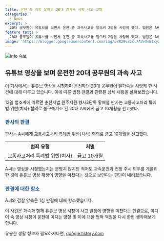 ```yaml
---
title: 운전 중 게임 유튜브 20대 일가족 사망 사고 고발
categories:
  - News
excerpt: >
  20대 공무원이 유튜브를 보면서 운전 중 과속사고를 일으켜 2명을 사망케 했다. 법원은 A씨에게 10개월의 형을 선고했고, A씨는 유튜브 영상을 들었지만 소리만 듣고 본격적으로 보지는 않았다고 주장했다. 그러나 블랙박스 재생 정보와 사고 현장에서의 행동으로 보아 A씨의 과실이 명백하다고 판단되었다. A씨는 현재 직위가 해제되었으며, 1심 판결에 대해 A씨와 검찰이 모두 항소했다.
feature_text: >
  20대 공무원이 유튜브를 보면서 운전 중 과속사고를 일으켜 2명을 사망케 했다. 법원은 A씨에게 10개월의 형을 선고했고, A씨는 유튜브 영상을 들었지만 소리만 듣고 본격적으로 보지는 않았다고 주장했다. 그러나 블랙박스 재생 정보와 사고 현장에서의 행동으로 보아 A씨의 과실이 명백하다고 판단되었다. A씨는 현재 직위가 해제되었으며, 1심 판결에 대해 A씨와 검찰이 모두 항소했다.
image: 'https://blogger.googleusercontent.com/img/b/R29vZ2xl/AVvXsEixyZcFfHzMRdzZMjFBmAUKJYCLCGyLL1o632UiGVXcaFdKo_bkvkuCioo0uUKlGfBVcT3P84aROyZIXSBEx3Aw5nCQ3pTgDom1WDC4m8eifvWiAmWEEVb4x6G_l8C0QH225ldMjyaFvpxGEBGNO37VmDTDMHGhJPq73UglMfDca1-0aw/s1600/blogspot.png'
---
```


<p><img src="https://blogger.googleusercontent.com/img/b/R29vZ2xl/AVvXsEixyZcFfHzMRdzZMjFBmAUKJYCLCGyLL1o632UiGVXcaFdKo_bkvkuCioo0uUKlGfBVcT3P84aROyZIXSBEx3Aw5nCQ3pTgDom1WDC4m8eifvWiAmWEEVb4x6G_l8C0QH225ldMjyaFvpxGEBGNO37VmDTDMHGhJPq73UglMfDca1-0aw/s1600/blogspot.png" alt="info 속보" /></p>

<h2 data-ke-size="size26">유튜브 영상을 보며 운전한 20대 공무원의 과속 사고</h2>

<p>이 기사에서는 유튜브 영상을 시청하며 운전하던 20대 공무원이 일가족을 사망케 한 사건에 대해 다루고 있습니다. 이에 따른 법정 판결과 관련된 상세 내용을 살펴보겠습니다.</p>

<p data-ke-size="size16">12일 법조계에 따르면 춘천지법 원주지원 형사3단독 황해철 판사는 교통사고처리 특례법 위반(치사) 혐의로 불구속기소 된 20대 A씨에게 금고 10개월을 선고했다.</p>

<h3><b><span style="color: #1a5490;">판사의 판결</span></b></h3>

<p>판사는 A씨에게 교통사고처리 특례법 위반(치사) 혐의로 금고 10개월을 선고했다.</p>

<table>
  <tr>
    <td style="text-align: center; height: 17px;"><b>범죄 유형</b></td>
    <td style="text-align: center; height: 17px;"><b>처벌</b></td>
  </tr>
  <tr>
    <td style="text-align: center; height: 17px;">교통사고처리 특례법 위반(치사)</td>
    <td style="text-align: center; height: 17px;">금고 10개월</td>
  </tr>
</table>

<p data-ke-size="size16">A씨는 영상을 시청했는지는 분명치 않지만 적어도 과속운전과 전방 주시 의무를 게을리한 것에 유튜브 영상 재생이 영향을 미쳤다는 것으로 보인다는 판단이 내려졌습니다.</p>

<h3><b><span style="color: #1a5490;">판결에 대한 항소</span></b></h3>

<p>A씨와 검찰 양측은 1심 판결에 대해 항소했습니다. </p>

<p>이 사건은 과속과 함께 유튜브 영상 시청이 사고 발생에 영향을 미쳤다는 판결으로, 미디어 속 영상 시청이 운전에 미치는 영향 및 이에 대한 법적 책임을 다시 한번 생각해보게 합니다.</p>
유용한 생활 정보가 필요하시다면, <a href="https://qoogle.tistory.com" rel="dofollow">qoogle.tistory.com</a>


